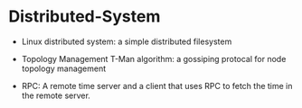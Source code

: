 # Distributed-System

- Linux distributed system: a simple distributed filesystem

- Topology Management T-Man algorithm: a gossiping protocal for node topology management   

- RPC: A remote time server and a client that uses RPC to fetch the time in the remote server.
